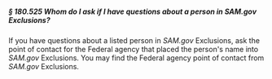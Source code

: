 ##### § 180.525 Whom do I ask if I have questions about a person in SAM.gov Exclusions? #####

If you have questions about a listed person in *SAM.gov* Exclusions, ask the point of contact for the Federal agency that placed the person's name into *SAM.gov* Exclusions. You may find the Federal agency point of contact from *SAM.gov* Exclusions.